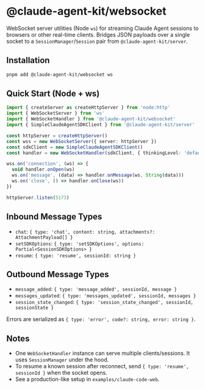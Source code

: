 # @claude-agent-kit/websocket

WebSocket server utilities (Node `ws`) for streaming Claude Agent sessions to browsers or other real-time clients. Bridges JSON payloads over a single socket to a `SessionManager`/`Session` pair from `@claude-agent-kit/server`.

## Installation

```bash
pnpm add @claude-agent-kit/websocket ws
```

## Quick Start (Node + ws)

```ts
import { createServer as createHttpServer } from 'node:http'
import { WebSocketServer } from 'ws'
import { WebSocketHandler } from '@claude-agent-kit/websocket'
import { SimpleClaudeAgentSDKClient } from '@claude-agent-kit/server'

const httpServer = createHttpServer()
const wss = new WebSocketServer({ server: httpServer })
const sdkClient = new SimpleClaudeAgentSDKClient()
const handler = new WebSocketHandler(sdkClient, { thinkingLevel: 'default_on' })

wss.on('connection', (ws) => {
  void handler.onOpen(ws)
  ws.on('message', (data) => handler.onMessage(ws, String(data)))
  ws.on('close', () => handler.onClose(ws))
})

httpServer.listen(5173)
```

## Inbound Message Types

- `chat`: `{ type: 'chat', content: string, attachments?: AttachmentPayload[] }`
- `setSDKOptions`: `{ type: 'setSDKOptions', options: Partial<SessionSDKOptions> }`
- `resume`: `{ type: 'resume', sessionId: string }`

## Outbound Message Types

- `message_added`: `{ type: 'message_added', sessionId, message }`
- `messages_updated`: `{ type: 'messages_updated', sessionId, messages }`
- `session_state_changed`: `{ type: 'session_state_changed', sessionId, sessionState }`

Errors are serialized as `{ type: 'error', code?: string, error: string }`.

## Notes

- One `WebSocketHandler` instance can serve multiple clients/sessions. It uses `SessionManager` under the hood.
- To resume a known session after reconnect, send `{ type: 'resume', sessionId }` when the socket opens.
- See a production-like setup in `examples/claude-code-web`.
